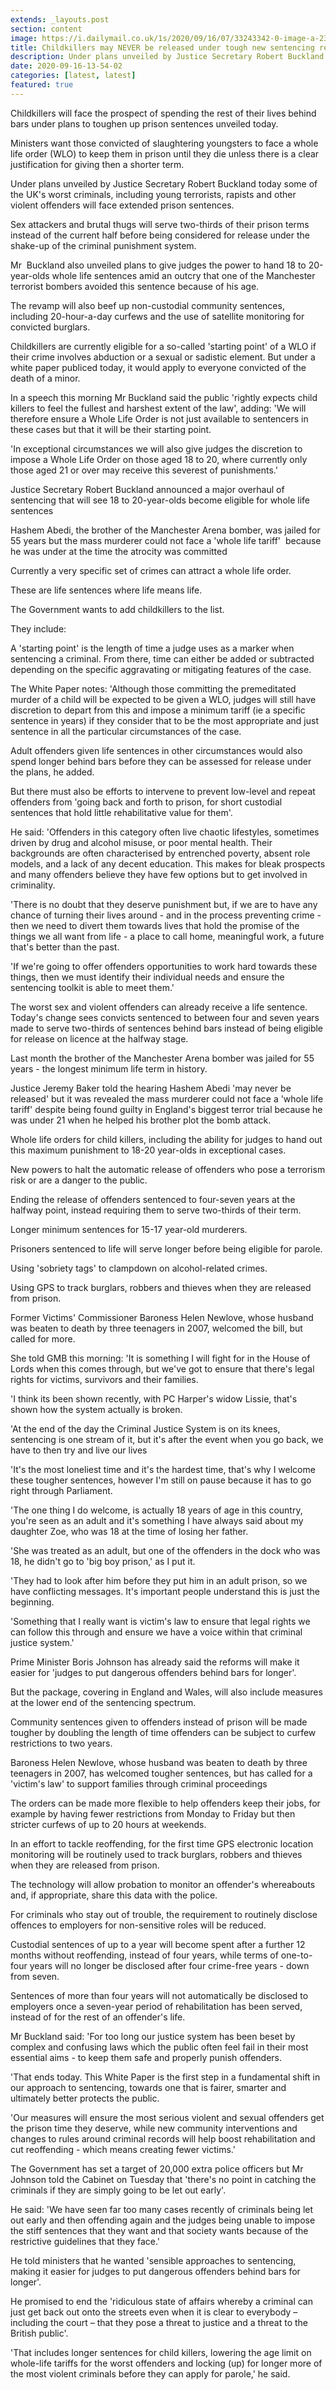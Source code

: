 ```yaml
---
extends: _layouts.post
section: content
image: https://i.dailymail.co.uk/1s/2020/09/16/07/33243342-0-image-a-23_1600237943795.jpg 
title: Childkillers may NEVER be released under tough new sentencing reforms 
description: Under plans unveiled by Justice Secretary Robert Buckland today some of the UKs worst criminals, including young terrorists, rapists and other violent offenders will face extended sentences. 
date: 2020-09-16-13-54-02 
categories: [latest, latest] 
featured: true 
--- 
```

Childkillers will face the prospect of spending the rest of their lives behind bars under plans to toughen up prison sentences unveiled today.

Ministers want those convicted of slaughtering youngsters to face a whole life order (WLO) to keep them in prison until they die unless there is a clear justification for giving then a shorter term.

Under plans unveiled by Justice Secretary Robert Buckland today some of the UK's worst criminals, including young terrorists, rapists and other violent offenders will face extended prison sentences.

Sex attackers and brutal thugs will serve two-thirds of their prison terms instead of the current half before being considered for release under the shake-up of the criminal punishment system. 

Mr  Buckland also unveiled plans to give judges the power to hand 18 to 20-year-olds whole life sentences amid an outcry that one of the Manchester terrorist bombers avoided this sentence because of his age. 

The revamp will also beef up non-custodial community sentences, including 20-hour-a-day curfews and the use of satellite monitoring for convicted burglars. 

Childkillers are currently eligible for a so-called 'starting point' of a WLO if their crime involves abduction or a sexual or sadistic element. But under a white paper publiced today, it would apply to everyone convicted of the death of a minor.

In a speech this morning Mr Buckland said the public 'rightly expects child killers to feel the fullest and harshest extent of the law', adding: 'We will therefore ensure a Whole Life Order is not just available to sentencers in these cases but that it will be their starting point.

'In exceptional circumstances we will also give judges the discretion to impose a Whole Life Order on those aged 18 to 20, where currently only those aged 21 or over may receive this severest of punishments.'

Justice Secretary Robert Buckland announced a major overhaul of sentencing that will see 18 to 20-year-olds become eligible for whole life sentences

Hashem Abedi, the brother of the Manchester Arena bomber, was jailed for 55 years but the mass murderer could not face a 'whole life tariff'  because he was under at the time the atrocity was committed

Currently a very specific set of crimes can attract a whole life order. 

These are life sentences where life means life. 

The Government wants to add childkillers to the list.

They include: 

A 'starting point' is the length of time a judge uses as a marker when sentencing a criminal. From there, time can either be added or subtracted depending on the specific aggravating or mitigating features of the case.

The White Paper notes: 'Although those committing the premeditated murder of a child will be expected to be given a WLO, judges will still have discretion to depart from this and impose a minimum tariff (ie a specific sentence in years) if they consider that to be the most appropriate and just sentence in all the particular circumstances of the case. 

Adult offenders given life sentences in other circumstances would also spend longer behind bars before they can be assessed for release under the plans, he added.

But there must also be efforts to intervene to prevent low-level and repeat offenders from 'going back and forth to prison, for short custodial sentences that hold little rehabilitative value for them'.      

He said: 'Offenders in this category often live chaotic lifestyles, sometimes driven by drug and alcohol misuse, or poor mental health. Their backgrounds are often characterised by entrenched poverty, absent role models, and a lack of any decent education. This makes for bleak prospects and many offenders believe they have few options but to get involved in criminality.

'There is no doubt that they deserve punishment but, if we are to have any chance of turning their lives around - and in the process preventing crime - then we need to divert them towards lives that hold the promise of the things we all want from life - a place to call home, meaningful work, a future that's better than the past.

'If we're going to offer offenders opportunities to work hard towards these things, then we must identify their individual needs and ensure the sentencing toolkit is able to meet them.'

The worst sex and violent offenders can already receive a life sentence. Today's change sees convicts sentenced to between four and seven years made to serve two-thirds of sentences behind bars instead of being eligible for release on licence at the halfway stage.

Last month the brother of the Manchester Arena bomber was jailed for 55 years - the longest minimum life term in history.

Justice Jeremy Baker told the hearing Hashem Abedi 'may never be released' but it was revealed the mass murderer could not face a 'whole life tariff' despite being found guilty in England's biggest terror trial because he was under 21 when he helped his brother plot the bomb attack.   



Whole life orders for child killers, including the ability for judges to hand out this maximum punishment to 18-20 year-olds in exceptional cases.

New powers to halt the automatic release of offenders who pose a terrorism risk or are a danger to the public.

Ending the release of offenders sentenced to four-seven years at the halfway point, instead requiring them to serve two-thirds of their term.

Longer minimum sentences for 15-17 year-old murderers.

Prisoners sentenced to life will serve longer before being eligible for parole.

Using 'sobriety tags' to clampdown on alcohol-related crimes.

Using GPS to track burglars, robbers and thieves when they are released from prison.

Former Victims' Commissioner Baroness Helen Newlove, whose husband was beaten to death by three teenagers in 2007, welcomed the bill, but called for more.

She told GMB this morning: 'It is something I will fight for in the House of Lords when this comes through, but we've got to ensure that there's legal rights for victims, survivors and their families. 

'I think its been shown recently, with PC Harper's widow Lissie, that's shown how the system actually is broken. 

'At the end of the day the Criminal Justice System is on its knees, sentencing is one stream of it, but it's after the event when you go back, we have to then try and live our lives

'It's the most loneliest time and it's the hardest time, that's why I welcome these tougher sentences, however I'm still on pause because it has to go right through Parliament.

'The one thing I do welcome, is actually 18 years of age in this country, you're seen as an adult and it's something I have always said about my daughter Zoe, who was 18 at the time of losing her father. 

'She was treated as an adult, but one of the offenders in the dock who was 18, he didn't go to 'big boy prison,' as I put it. 

'They had to look after him before they put him in an adult prison, so we have conflicting messages. It's important people understand this is just the beginning. 

'Something that I really want is victim's law to ensure that legal rights we can follow this through and ensure we have a voice within that criminal justice system.' 

Prime Minister Boris Johnson has already said the reforms will make it easier for 'judges to put dangerous offenders behind bars for longer'.

But the package, covering in England and Wales, will also include measures at the lower end of the sentencing spectrum.

Community sentences given to offenders instead of prison will be made tougher by doubling the length of time offenders can be subject to curfew restrictions to two years.

Baroness Helen Newlove, whose husband was beaten to death by three teenagers in 2007, has welcomed tougher sentences, but has called for a 'victim's law' to support families through criminal proceedings

The orders can be made more flexible to help offenders keep their jobs, for example by having fewer restrictions from Monday to Friday but then stricter curfews of up to 20 hours at weekends.

In an effort to tackle reoffending, for the first time GPS electronic location monitoring will be routinely used to track burglars, robbers and thieves when they are released from prison.

The technology will allow probation to monitor an offender's whereabouts and, if appropriate, share this data with the police.

For criminals who stay out of trouble, the requirement to routinely disclose offences to employers for non-sensitive roles will be reduced.

Custodial sentences of up to a year will become spent after a further 12 months without reoffending, instead of four years, while terms of one-to-four years will no longer be disclosed after four crime-free years - down from seven.

Sentences of more than four years will not automatically be disclosed to employers once a seven-year period of rehabilitation has been served, instead of for the rest of an offender's life. 

Mr Buckland said: 'For too long our justice system has been beset by complex and confusing laws which the public often feel fail in their most essential aims - to keep them safe and properly punish offenders.

'That ends today. This White Paper is the first step in a fundamental shift in our approach to sentencing, towards one that is fairer, smarter and ultimately better protects the public.

'Our measures will ensure the most serious violent and sexual offenders get the prison time they deserve, while new community interventions and changes to rules around criminal records will help boost rehabilitation and cut reoffending - which means creating fewer victims.'

The Government has set a target of 20,000 extra police officers but Mr Johnson told the Cabinet on Tuesday that 'there's no point in catching the criminals if they are simply going to be let out early'.

He said: 'We have seen far too many cases recently of criminals being let out early and then offending again and the judges being unable to impose the stiff sentences that they want and that society wants because of the restrictive guidelines that they face.' 

He told ministers that he wanted 'sensible approaches to sentencing, making it easier for judges to put dangerous offenders behind bars for longer'. 

He promised to end the 'ridiculous state of affairs whereby a criminal can just get back out onto the streets even when it is clear to everybody – including the court – that they pose a threat to justice and a threat to the British public'.

'That includes longer sentences for child killers, lowering the age limit on whole-life tariffs for the worst offenders and locking (up) for longer more of the most violent criminals before they can apply for parole,' he said. 

